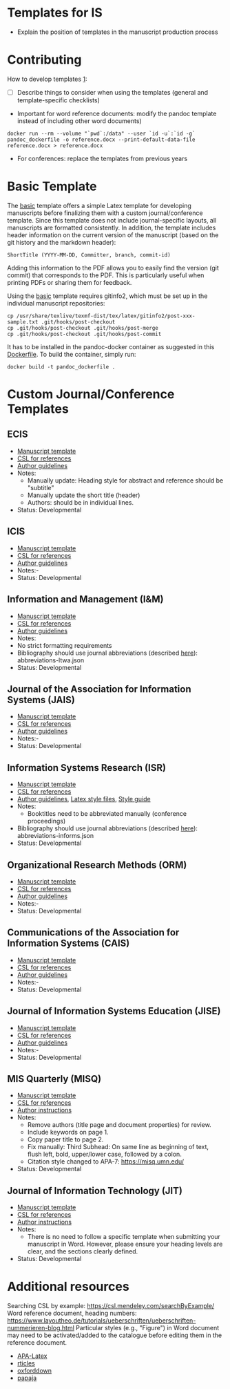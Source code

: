 # Templates for IS

- Explain the position of templates in the manuscript production process

# Contributing

How to develop templates [1](https://bookdown.org/yihui/rmarkdown-cookbook/word-template.html ):

-   [ ] Describe things to consider when using the templates (general and template-specific checklists)
-  Important for word reference documents: modify the pandoc template instead of including other word documents)
```
docker run --rm --volume "`pwd`:/data" --user `id -u`:`id -g` pandoc_dockerfile -o reference.docx --print-default-data-file reference.docx > reference.docx
```
-   For conferences: replace the templates from previous years

# Basic Template

The [basic](basic.tex) template offers a simple Latex template for developing manuscripts before finalizing them with a custom journal/conference template.
Since this template does not include journal-specific layouts, all manuscripts are formatted consistently.
In addition, the template includes header information on the current version of the manuscript (based on the git history and the markdown header):

```
ShortTitle (YYYY-MM-DD, Committer, branch, commit-id)
```

Adding this information to the PDF allows you to easily find the version (git commit) that corresponds to the PDF.
This is particularly useful when printing PDFs or sharing them for feedback.

Using the [basic](basic.tex) template requires gitinfo2, which must be set up in the individual manuscript repositories:

```
cp /usr/share/texlive/texmf-dist/tex/latex/gitinfo2/post-xxx-sample.txt .git/hooks/post-checkout
cp .git/hooks/post-checkout .git/hooks/post-merge
cp .git/hooks/post-checkout .git/hooks/post-commit
```

It has to be installed in the pandoc-docker container as suggested in this [Dockerfile](Dockerfile).
To build the container, simply run:

```
docker build -t pandoc_dockerfile .
```


# Custom Journal/Conference Templates

## ECIS

-   [Manuscript template](ECIS2021.docx)
-   [CSL for references](custom-styles/ecis.csl)
-   [Author guidelines](...)
-   Notes:
    - Manually update: Heading style for abstract and reference should be "subtitle"
    - Manually update the short title (header)
    - Authors: should be in individual lines.
-   Status: Developmental

## ICIS

-   [Manuscript template](ICIS2021.docx)
-   [CSL for references](styles/mis-quarterly.csv)
-   [Author guidelines](...)
-   Notes:-
-   Status: Developmental

## Information and Management (I&M)

-   [Manuscript template](APA-7.docx)
-   [CSL for references](styles/elsevier-with-titles.csl)
-   [Author guidelines](https://www.elsevier.com/journals/information-and-management/0378-7206/guide-for-authors)
-   Notes:
  - No strict formatting requirements
  - Bibliography should use journal abbreviations (described [here](bibliography-journal-abbreviations.md)): abbreviations-ltwa.json
-   Status: Developmental

## Journal of the Association for Information Systems (JAIS)

-   [Manuscript template](APA-7.docx)
-   [CSL for references](...)
-   [Author guidelines](https://aisel.aisnet.org/jais/authorinfo.html)
-   Notes:-
-   Status: Developmental

## Information Systems Research (ISR)

-   [Manuscript template](ISR.docx)
-   [CSL for references](styles/institute-for-operations-research-and-the-management-sciences.csl)
-   [Author guidelines](https://pubsonline.informs.org/page/isre/submission-guidelines), [Latex style files](https://pubsonline.informs.org/authorportal/latex-style-files), [Style guide](https://pubsonline.informs.org/pb-assets/INFORMS_style_guide-1.6-1574695301483.pdf)
-   Notes:
    - Booktitles need to be abbreviated manually (conference proceedings)
-   Bibliography should use journal abbreviations (described [here](bibliography-journal-abbreviations.md)): abbreviations-informs.json
-   Status: Developmental

## Organizational Research Methods (ORM)

-   [Manuscript template](APA-7.docx)
-   [CSL for references](styles/apa.csl)
-   [Author guidelines](https://journals.sagepub.com/author-instructions/ORM)
-   Notes:-
-   Status: Developmental

## Communications of the Association for Information Systems (CAIS)

-   [Manuscript template](CAIS.docx)
-   [CSL for references](custom_styles/cais.csl)
-   [Author guidelines](https://aisel.aisnet.org/cais/format.html)
-   Notes:-
-   Status: Developmental

## Journal of Information Systems Education (JISE)

-   [Manuscript template](JISE.docx)
-   [CSL for references](styles/jise.csl)
-   [Author guidelines](https://jise.org/initial.html)
-   Notes:-
-   Status: Developmental

## MIS Quarterly (MISQ)

-   [Manuscript template](MISQ.docx)
-   [CSL for references](styles/apa.csl)
-   [Author instructions](https://misq.org/instructions/)
-   Notes:
    - Remove authors (title page and document properties) for review.
    - Include keywords on page 1.
    - Copy paper title to page 2.
    - Fix manually: Third Subhead: On same line as beginning of text, flush left, bold, upper/lower case, followed by a colon.
    - Citation style changed to APA-7: https://misq.umn.edu/
-   Status: Developmental

## Journal of Information Technology (JIT)

-   [Manuscript template](MISQ.docx)
-   [CSL for references](styles/sage-harvard.csl)
-   [Author instructions](https://journals.sagepub.com/author-instructions/JIN#ManuscriptPrep)
- Notes:
    - There is no need to follow a specific template when submitting your manuscript in Word. However, please ensure your heading levels are clear, and the sections clearly defined.
-   Status: Developmental

# Additional resources

Searching CSL by example: https://csl.mendeley.com/searchByExample/
Word reference document, heading numbers: https://www.layoutheo.de/tutorials/ueberschriften/ueberschriften-nummerieren-blog.html
Particular styles (e.g., "Figure") in Word document may need to be activated/added to the catalogue before editing them in the reference document.

- [APA-Latex](https://github.com/mamadgit/APA-Custom-LaTeX-Template)
- [rticles](https://github.com/rstudio/rticles)
- [oxforddown](https://github.com/ulyngs/oxforddown)
- [papaja](https://github.com/crsh/papaja)
